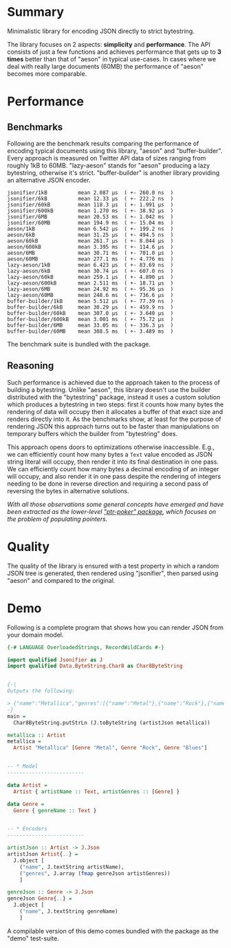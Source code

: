 # Summary

Minimalistic library for encoding JSON directly to strict bytestring.

The library focuses on 2 aspects: **simplicity** and **performance**.
The API consists of just a few functions and
achieves performance that gets up to **3 times** better than that of "aeson"
in typical use-cases.
In cases where we deal with really large documents (60MB) the performance
of "aeson" becomes more comparable.

# Performance

## Benchmarks

Following are the benchmark results comparing the performance
of encoding typical documents using this library, "aeson" and "buffer-builder".
Every approach is measured on Twitter API data of sizes ranging from roughly 1kB to 60MB.
"lazy-aeson" stands for "aeson" producing a lazy bytestring,
otherwise it's strict.
"buffer-builder" is another library providing an alternative JSON encoder.

```
jsonifier/1kB          mean 2.087 μs  ( +- 260.0 ns  )
jsonifier/6kB          mean 12.33 μs  ( +- 222.2 ns  )
jsonifier/60kB         mean 118.3 μs  ( +- 1.991 μs  )
jsonifier/600kB        mean 1.270 ms  ( +- 38.92 μs  )
jsonifier/6MB          mean 20.53 ms  ( +- 1.042 ms  )
jsonifier/60MB         mean 194.9 ms  ( +- 15.04 ms  )
aeson/1kB              mean 6.542 μs  ( +- 199.2 ns  )
aeson/6kB              mean 31.25 μs  ( +- 494.5 ns  )
aeson/60kB             mean 261.7 μs  ( +- 8.044 μs  )
aeson/600kB            mean 3.395 ms  ( +- 114.6 μs  )
aeson/6MB              mean 30.71 ms  ( +- 701.0 μs  )
aeson/60MB             mean 277.1 ms  ( +- 4.776 ms  )
lazy-aeson/1kB         mean 6.423 μs  ( +- 83.69 ns  )
lazy-aeson/6kB         mean 30.74 μs  ( +- 607.0 ns  )
lazy-aeson/60kB        mean 259.1 μs  ( +- 4.890 μs  )
lazy-aeson/600kB       mean 2.511 ms  ( +- 18.71 μs  )
lazy-aeson/6MB         mean 24.92 ms  ( +- 95.36 μs  )
lazy-aeson/60MB        mean 248.6 ms  ( +- 736.6 μs  )
buffer-builder/1kB     mean 5.512 μs  ( +- 77.39 ns  )
buffer-builder/6kB     mean 30.29 μs  ( +- 459.9 ns  )
buffer-builder/60kB    mean 307.0 μs  ( +- 3.640 μs  )
buffer-builder/600kB   mean 3.001 ms  ( +- 75.72 μs  )
buffer-builder/6MB     mean 33.05 ms  ( +- 336.3 μs  )
buffer-builder/60MB    mean 308.5 ms  ( +- 3.489 ms  )
```

The benchmark suite is bundled with the package.

## Reasoning

Such performance is achieved due to the approach taken to the process of building a bytestring. Unlike "aeson", this library doesn't use the builder distributed with the "bytestring" package, instead it uses a custom solution which produces a bytestring in two steps: first it counts how many bytes the rendering of data will occupy then it allocates a buffer of that exact size and renders directly into it. As the benchmarks show, at least for the purpose of rendering JSON this approach turns out to be faster than manipulations on temporary buffers which the builder from "bytestring" does.

This approach opens doors to optimizations otherwise inaccessible. E.g., we can efficiently count how many bytes a `Text` value encoded as JSON string literal will occupy, then render it into its final destination in one pass. We can efficiently count how many bytes a decimal encoding of an integer will occupy, and also render it in one pass despite the rendering of integers needing to be done in reverse direction and requiring a second pass of reversing the bytes in alternative solutions.

*With all those observations some general concepts have emerged and have been extracted as the lower-level ["ptr-poker" package](https://github.com/nikita-volkov/ptr-poker), which focuses on the problem of populating pointers.*

# Quality

The quality of the library is ensured with a test property in which a random JSON tree is generated, then rendered using "jsonifier", then parsed using "aeson" and compared to the original.

# Demo

Following is a complete program that shows how you can render
JSON from your domain model.

```haskell
{-# LANGUAGE OverloadedStrings, RecordWildCards #-}

import qualified Jsonifier as J
import qualified Data.ByteString.Char8 as Char8ByteString


{-|
Outputs the following:

> {"name":"Metallica","genres":[{"name":"Metal"},{"name":"Rock"},{"name":"Blues"}]}
-}
main =
  Char8ByteString.putStrLn (J.toByteString (artistJson metallica))

metallica :: Artist
metallica =
  Artist "Metallica" [Genre "Metal", Genre "Rock", Genre "Blues"]


-- * Model
-------------------------

data Artist =
  Artist { artistName :: Text, artistGenres :: [Genre] }

data Genre =
  Genre { genreName :: Text }


-- * Encoders
-------------------------

artistJson :: Artist -> J.Json
artistJson Artist{..} =
  J.object [
    ("name", J.textString artistName),
    ("genres", J.array (fmap genreJson artistGenres))
    ]

genreJson :: Genre -> J.Json
genreJson Genre{..} =
  J.object [
    ("name", J.textString genreName)
    ]
```

A compilable version of this demo comes bundled with the package as the \"demo\" test-suite.
